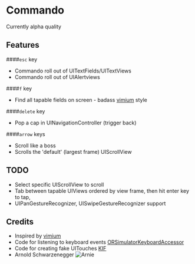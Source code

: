# Commando

Currently alpha quality

## Features
####`esc` key
- Commando roll out of UITextFields/UITextViews
- Commando roll out of UIAlertviews

####`f` key
- Find all tapable fields on screen - badass [vimium](http://vimium.github.io/) style

####`delete` key
- Pop a cap in UINavigationController (trigger back)

####`arrow` keys
- Scroll like a boss
- Scrolls the 'default' (largest frame) UIScrollView

## TODO
- Select specific UIScrollView to scroll
- Tab between tapable UIViews ordered by view frame, then hit enter key to tap,
- UIPanGestureRecognizer, UISwipeGestureRecognizer support

## Credits
- Inspired by [vimium](http://vimium.github.io/)
- Code for listening to keyboard events [ORSimulatorKeyboardAccessor](https://github.com/orta/ORSimulatorKeyboardAccessor)
- Code for creating fake UITouches [KIF](https://github.com/kif-framework/KIF)
- Arnold Schwarzenegger
![Arnie](https://github.com/cloudkite/Commando/raw/master/commando.jpg)
